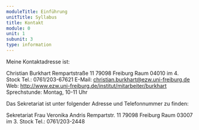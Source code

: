 ```yaml
---
moduleTitle: Einführung
unitTitle: Syllabus
title: Kontakt
module: 0
unit: 1
subunit: 3
type: information
---
```



Meine Kontaktadresse ist:

Christian Burkhart
Rempartstraße 11
79098 Freiburg
Raum 04010 im 4. Stock
Tel.: 0761/203-67621
E-Mail: christian.burkhart@ezw.uni-freiburg.de
Web: http://www.ezw.uni-freiburg.de/institut/mitarbeiter/burkhart
Sprechstunde: Montag, 10-11 Uhr
 
Das Sekretariat ist unter folgender Adresse und Telefonnummer zu finden:

Sekretariat
Frau Veronika Andris
Rempartstr. 11
79098 Freiburg
Raum 03007 im 3. Stock
Tel.: 0761/203-2448
